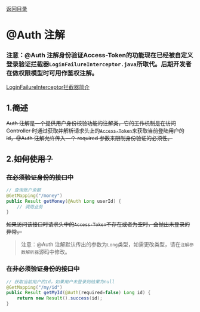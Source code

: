 [返回目录](../index.md)

# @Auth 注解

### 注意：@Auth 注解身份验证Access-Token的功能现在已经被自定义登录验证拦截器`LoginFailureInterceptor.java`所取代。后期开发者在做权限模型时可用作鉴权注解。

[LoginFailureInterceptor拦截器简介](../content/LoginFailureInterceptor.md)

## 1.~~简述~~

~~Auth 注解是一个提供用户身份校验功能的注解类，它的工作机制是在访问 Controller 时通过获取并解析请求头上的`Access-Token`来获取当前登陆用户的 Id，@Auth 注解允许传入一个 required 参数来限制身份验证的必须性。~~

## 2.~~如何使用？~~

### ~~在必须验证身份的接口中~~

```java
// 查询账户余额
@GetMapping("/money")
public Result getMoney(@Auth Long userId) {
    // 调用业务
}
```

~~如果访问该接口时请求头中的`Access-Token`不存在或者为空时，会抛出未登录的异常。~~

> 注意：@Auth 注解默认传出的参数为`Long`类型，如需更改类型，请在`注解参数解析器`源码中修改。

### ~~在非必须验证身份的接口中~~

```java
// 获取当前用户的Id，如果用户未登录则结果为null
@GetMapping("/my/id")
public Result getMyId(@Auth(required=false) Long id) {
    return new Result().success(id);
}
```
